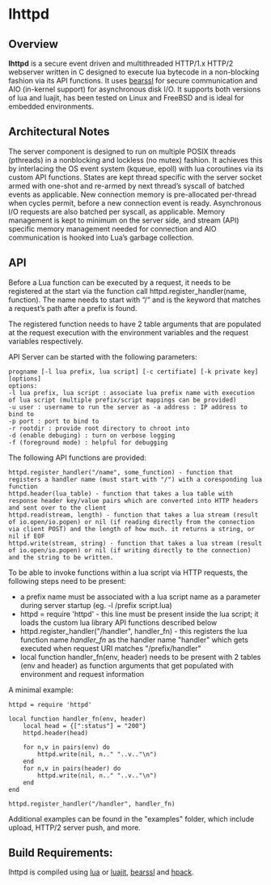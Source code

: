 # lhttpd

## Overview

**lhttpd** is a secure event driven and multithreaded HTTP/1.x HTTP/2 webserver written in C designed to execute lua bytecode in a non-blocking fashion via its API functions. It uses [bearssl](https://bearssl.org/) for secure communication and AIO (in-kernel support) for asynchronous disk I/O. It supports both versions of lua and luajit, has been tested on Linux and FreeBSD and is ideal for embedded environments.

## Architectural Notes

The server component is designed to run on multiple POSIX threads (pthreads) in a nonblocking and lockless (no mutex) fashion. It achieves this by interlacing the OS event system (kqueue, epoll) with lua coroutines via its custom API functions. States are kept thread specific with the server socket armed with one-shot and re-armed by next thread’s syscall of batched events as applicable. New connection memory is pre-allocated per-thread when cycles permit, before a new connection event is ready. Asynchronous I/O requests are also batched per syscall, as applicable. Memory management is kept to minimum on the server side, and stream (API) specific memory management needed for connection and AIO communication is hooked into Lua’s garbage collection.

## API

Before a Lua function can be executed by a request, it needs to be registered at the start via the function call httpd.register_handler(name, function). The name needs to start with “/“ and is the keyword that matches a request’s path after a prefix is found.

The registered function needs to have 2 table arguments that are populated at the request execution with the environment variables and the request variables respectively.


API Server can be started with the following parameters:

    progname [-l lua prefix, lua script] [-c certifiate] [-k private key] [options]
    options:
    -l lua prefix, lua script : associate lua prefix name with execution of lua script (multiple prefix/script mappings can be provided)
    -u user : username to run the server as -a address : IP address to bind to
    -p port : port to bind to
    -r rootdir : provide root directory to chroot into
    -d (enable debuging) : turn on verbose logging
    -f (foreground mode) : helpful for debugging

The following API functions are provided:

    httpd.register_handler("/name", some_function) - function that registers a handler name (must start with "/") with a coresponding lua function
    httpd.header(lua_table) - function that takes a lua table with response header key/value pairs which are converted into HTTP headers and sent over to the client
    httpd.read(stream, length) - function that takes a lua stream (result of io.open/io.popen) or nil (if reading directly from the connection via client POST) and the length of how much. it returns a string, or nil if EOF
    httpd.write(stream, string) - function that takes a lua stream (result of io.open/io.popen) or nil (if writing directly to the connection) and the string to be written.

To be able to invoke functions within a lua script via HTTP requests, the following steps need to be present:

- a prefix name must be associated with a lua script name as a parameter during server startup (eg. -l /prefix script.lua)
- httpd = require 'httpd' - this line must be present inside the lua script; it loads the custom lua library API functions described below
- httpd.register_handler("/handler", handler_fn) - this registers the lua function name *handler_fn* as the handler name "handler" which gets executed when request URI matches "/prefix/handler"
- local function handler_fn(env, header) needs to be present with 2 tables (env and header) as function arguments that get populated with environment and request information

A minimal example:

    httpd = require 'httpd'

    local function handler_fn(env, header)
        local head = {[":status"] = "200"}
        httpd.header(head)

        for n,v in pairs(env) do
            httpd.write(nil, n.." "..v.."\n")
        end
        for n,v in pairs(header) do
            httpd.write(nil, n.." "..v.."\n")
        end
    end

    httpd.register_handler("/handler", handler_fn)

 Additional examples can be found in the "examples" folder, which include upload, HTTP/2 server push, and more.

 ## Build Requirements:
 lhttpd is compiled using [lua](https://www.lua.org) or [luajit](https://luajit.org/), [bearssl](https://bearssl.org/) and [hpack](https://github.com/reyk/hpack).
